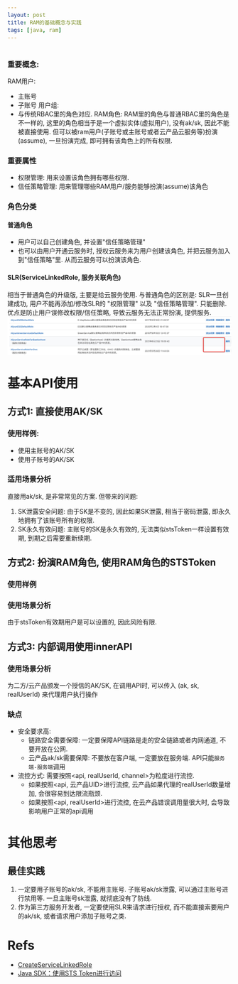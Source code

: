 ```yaml
---
layout: post
title: RAM的基础概念与实践
tags: [java, ram]
---
```


# 
### 重要概念: 

RAM用户:
- 主账号
- 子账号
用户组: 
- 与传统RBAC里的角色对应.
RAM角色: 
RAM里的角色与普通RBAC里的角色是不一样的, 这里的角色相当于是一个虚拟实体(虚拟用户), 没有ak/sk, 因此不能被直接使用. 
但可以被ram用户(子账号或主账号或者云产品云服务等)扮演(assume), 一旦扮演完成, 即可拥有该角色上的所有权限.

### 重要属性
- 权限管理: 用来设置该角色拥有哪些权限.
- 信任策略管理: 用来管理哪些RAM用户/服务能够扮演(assume)该角色

### 角色分类
#### 普通角色
- 用户可以自己创建角色, 并设置"信任策略管理"
- 也可以由用户开通云服务时, 授权云服务来为用户创建该角色, 并把云服务加入到"信任策略"里. 从而云服务可以扮演该角色.

#### SLR(ServiceLinkedRole, 服务关联角色)
相当于普通角色的升级版, 主要是给云服务使用. 
与普通角色的区别是: SLR一旦创建成功, 用户不能再添加/修改SLR的 "权限管理" 以及 "信任策略管理". 只能删除. 
优点是防止用户误修改权限/信任策略, 导致云服务无法正常扮演, 提供服务.
![img.png](img.png)

# 基本API使用
## 方式1: 直接使用AK/SK
### 使用样例: 
- 使用主账号的AK/SK
- 使用子账号的AK/SK 

### 适用场景分析
直接用ak/sk, 是非常常见的方案. 但带来的问题: 
1. SK泄露安全问题: 由于SK是不变的, 因此如果SK泄露, 相当于密码泄露, 即永久地拥有了该账号所有的权限.
2. SK永久有效问题: 主账号的SK是永久有效的, 无法类似stsToken一样设置有效期, 到期之后需要重新续期. 

## 方式2: 扮演RAM角色, 使用RAM角色的STSToken

### 使用样例

### 使用场景分析
由于stsToken有效期用户是可以设置的, 因此风险有限.


## 方式3: 内部调用使用innerAPI

### 使用场景分析
为二方/云产品颁发一个授信的AK/SK, 在调用API时, 可以传入 (ak, sk, realUserId) 来代理用户执行操作

### 缺点
- 安全要求高: 
  - 链路安全需要保障: 一定要保障API链路是走的安全链路或者内网通道, 不要开放在公网.
  - 云产品ak/sk需要保障: 不要放在客户端, 一定要放在服务端. API只能`服务端-服务端`调用
- 流控方式: 需要按照<api, realUserId, channel>为粒度进行流控.
  - 如果按照<api, 云产品UID>进行流控, 云产品如果代理的realUserId数量增加, 会很容易到达限流瓶颈. 
  - 如果按照<api, realUserId>进行流控, 在云产品错误调用量很大时, 会导致影响用户正常的api调用


# 其他思考
## 最佳实践
1. 一定要用子账号的ak/sk, 不能用主账号. 子账号ak/sk泄露, 可以通过主账号进行禁用等. 一旦主账号sk泄露, 就彻底没有了防线.
2. 作为第三方服务开发者, 一定要使用SLR来请求进行授权, 而不能直接索要用户的ak/sk, 或者请求用户添加子账号之类.

# Refs
- [CreateServiceLinkedRole](https://next.api.aliyun.com/document/Rds/2014-08-15/CreateServiceLinkedRole)
- [Java SDK：使用STS Token进行访问](https://developer.aliyun.com/ask/213942?spm=5176.21213303.J_6704733920.26.5c103eda7AvbNH&scm=20140722.S_community%40%40%E9%97%AE%E7%AD%94%40%40213942._.ID_community%40%40%E9%97%AE%E7%AD%94%40%40213942-RL_sts%20token-LOC_main-OR_ser-V_2-P0_6)




